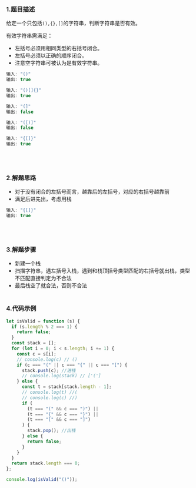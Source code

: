 ### 1.题目描述
给定一个只包括`(),{},[]`的字符串，判断字符串是否有效。<br>

有效字符串需满足：
- 左括号必须用相同类型的右括号闭合。
- 左括号必须以正确的顺序闭合。
- 注意空字符串可被认为是有效字符串。
```js
输入: "()"
输出: true

输入: "()[]{}"
输出: true

输入: "(]"
输出: false

输入: "([)]"
输出: false

输入: "{[]}"
输出: true
```
<br><br>


### 2.解题思路
- 对于没有闭合的左括号而言，越靠后的左括号，对应的右括号越靠前
- 满足后进先出，考虑用栈
```js
输入: "{[]}"
输出: true
```
<br><br>


### 3.解题步骤
- 新建一个栈
- 扫描字符串，遇左括号入栈，遇到和栈顶括号类型匹配的右括号就出栈，类型不匹配直接判定为不合法
- 最后栈空了就合法，否则不合法<br><br>


### 4.代码示例
```js
let isValid = function (s) {
  if (s.length % 2 === 1) {
    return false;
  }
  const stack = [];
  for (let i = 0; i < s.length; i += 1) {
    const c = s[i];
    // console.log(c) // ()
    if (c === "(" || c === "{" || c === "[") {
      stack.push(c); //进栈
      // console.log(stack) // ['(']
    } else {
      const t = stack[stack.length - 1];
      // console.log(t) //(
      // console.log(c) //)
      if (
        (t === "(" && c === ")") ||
        (t === "{" && c === "}") ||
        (t === "[" && c === "]")
      ) {
        stack.pop(); //出栈
      } else {
        return false;
      }
    }
  }
  return stack.length === 0;
};

console.log(isValid("()"));
```